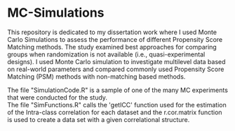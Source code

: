 # MC-Simulations
This repository is dedicated to my dissertation work where I used Monte Carlo Simulations to assess the performance of different 
Propensity Score Matching methods.  The study examined best approaches for comparing groups when randomization is not available (i.e., quasi-experimental designs).  I used Monte Carlo simulation to investigate multilevel data based on real-world parameters and compared commonly used Propensity Score Matching (PSM) methods with non-matching based methods.

The file "SimulationCode.R" is a sample of one of the many MC experiments that were conducted for the study.  
The file "SimFunctions.R" calls the 'getICC' function used for the estimation of the Intra-class correlation for each dataset and the r.cor.matrix function is used to create a data set with a given correlational structure. 

